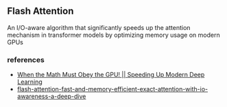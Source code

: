 ## Flash Attention
An I/O-aware algorithm that significantly speeds up the attention mechanism in transformer models by optimizing memory usage on modern GPUs

### references
- [When the Math Must Obey the GPU! || Speeding Up Modern Deep Learning](https://www.youtube.com/watch?v=3YZ6r-0Cw5k)
- [flash-attention-fast-and-memory-efficient-exact-attention-with-io-awareness-a-deep-dive](https://www.google.com/url?sa=t&source=web&rct=j&opi=89978449&url=https://towardsdatascience.com/flash-attention-fast-and-memory-efficient-exact-attention-with-io-awareness-a-deep-dive-724af489997b/&ved=2ahUKEwjNgMPlud2OAxUUdvUHHY6JHmsQFnoECDAQAQ&usg=AOvVaw2Z_ljeN4zqUfeYtStliiG8)